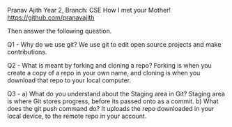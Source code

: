 Pranav Ajith
Year 2, Branch: CSE
How I met your Mother!
https://github.com/pranavajith

Then answer the following question.

Q1 - Why do we use git? 
We use git to edit open source projects and make contributions.

Q2 - What is meant by forking and cloning a repo? 
Forking is when you create a copy of a repo in your own name, and cloning is when you download that repo to your local computer.

Q3 - a) What do you understand about the Staging area in Git?
    Staging area is where Git stores progress, before its passed onto as a commit.
     b) What does the git push command do? 
    It uploads the repo downloaded in your local device, to the remote repo in your account.
